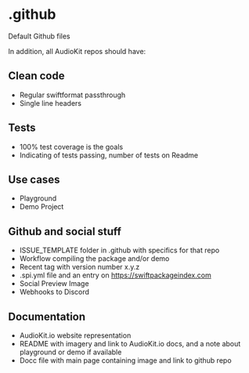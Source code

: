 # .github
Default Github files

In addition, all AudioKit repos should have:

## Clean code

* Regular swiftformat passthrough 
* Single line headers

## Tests

* 100% test coverage is the goals
* Indicating of tests passing, number of tests on Readme

## Use cases

* Playground
* Demo Project

## Github and social stuff

* ISSUE_TEMPLATE folder in .github with specifics for that repo
* Workflow compiling the package and/or demo
* Recent tag with version number x.y.z
* .spi.yml file and an entry on https://swiftpackageindex.com
* Social Preview Image
* Webhooks to Discord

## Documentation

* AudioKit.io website representation
* README with imagery and link to AudioKit.io docs, and a note about playground or demo if available
* Docc file with main page containing image and link to github repo



